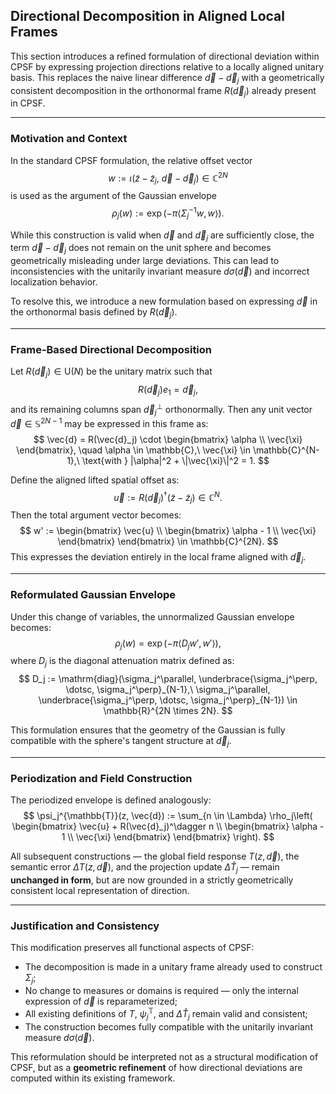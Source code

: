 ## Directional Decomposition in Aligned Local Frames

This section introduces a refined formulation of directional deviation within CPSF by expressing projection directions relative to a locally aligned unitary basis. This replaces the naive linear difference $\vec{d} - \vec{d}_j$ with a geometrically consistent decomposition in the orthonormal frame $R(\vec{d}_j)$ already present in CPSF.

---

### Motivation and Context

In the standard CPSF formulation, the relative offset vector
$$
w := \iota(\tilde{z} - \tilde{z}_j,\ \vec{d} - \vec{d}_j) \in \mathbb{C}^{2N}
$$
is used as the argument of the Gaussian envelope
$$
\rho_j(w) := \exp\left( -\pi \langle \Sigma_j^{-1} w, w \rangle \right).
$$

While this construction is valid when $\vec{d}$ and $\vec{d}_j$ are sufficiently close, the term $\vec{d} - \vec{d}_j$ does not remain on the unit sphere and becomes geometrically misleading under large deviations. This can lead to inconsistencies with the unitarily invariant measure $d\sigma(\vec{d})$ and incorrect localization behavior.

To resolve this, we introduce a new formulation based on expressing $\vec{d}$ in the orthonormal basis defined by $R(\vec{d}_j)$.

---

### Frame-Based Directional Decomposition

Let $R(\vec{d}_j) \in \mathrm{U}(N)$ be the unitary matrix such that
$$
R(\vec{d}_j) e_1 = \vec{d}_j,
$$
and its remaining columns span $\vec{d}_j^\perp$ orthonormally. Then any unit vector $\vec{d} \in \mathbb{S}^{2N-1}$ may be expressed in this frame as:
$$
\vec{d} = R(\vec{d}_j) \cdot \begin{bmatrix} \alpha \\ \vec{\xi} \end{bmatrix}, \quad \alpha \in \mathbb{C},\ \vec{\xi} \in \mathbb{C}^{N-1},\ \text{with } |\alpha|^2 + \|\vec{\xi}\|^2 = 1.
$$

Define the aligned lifted spatial offset as:
$$
\vec{u} := R(\vec{d}_j)^\dagger (\tilde{z} - \tilde{z}_j) \in \mathbb{C}^N.
$$
Then the total argument vector becomes:
$$
w' := \begin{bmatrix} \vec{u} \\ \begin{bmatrix} \alpha - 1 \\ \vec{\xi} \end{bmatrix} \end{bmatrix} \in \mathbb{C}^{2N}.
$$
This expresses the deviation entirely in the local frame aligned with $\vec{d}_j$.

---

### Reformulated Gaussian Envelope

Under this change of variables, the unnormalized Gaussian envelope becomes:
$$
\rho_j(w) = \exp\left( -\pi \langle D_j w', w' \rangle \right),
$$
where $D_j$ is the diagonal attenuation matrix defined as:
$$
D_j := \mathrm{diag}(\sigma_j^\parallel, \underbrace{\sigma_j^\perp, \dotsc, \sigma_j^\perp}_{N-1},\ \sigma_j^\parallel, \underbrace{\sigma_j^\perp, \dotsc, \sigma_j^\perp}_{N-1}) \in \mathbb{R}^{2N \times 2N}.
$$

This formulation ensures that the geometry of the Gaussian is fully compatible with the sphere's tangent structure at $\vec{d}_j$.

---

### Periodization and Field Construction

The periodized envelope is defined analogously:
$$
\psi_j^{\mathbb{T}}(z, \vec{d}) := \sum_{n \in \Lambda} \rho_j\left( \begin{bmatrix} \vec{u} + R(\vec{d}_j)^\dagger n \\ \begin{bmatrix} \alpha - 1 \\ \vec{\xi} \end{bmatrix} \end{bmatrix} \right).
$$

All subsequent constructions — the global field response $T(z, \vec{d})$, the semantic error $\Delta T(z, \vec{d})$, and the projection update $\Delta \hat{T}_j$ — remain **unchanged in form**, but are now grounded in a strictly geometrically consistent local representation of direction.

---

### Justification and Consistency

This modification preserves all functional aspects of CPSF:

* The decomposition is made in a unitary frame already used to construct $\Sigma_j$;
* No change to measures or domains is required — only the internal expression of $\vec{d}$ is reparameterized;
* All existing definitions of $T$, $\psi_j^{\mathbb{T}}$, and $\Delta \hat{T}_j$ remain valid and consistent;
* The construction becomes fully compatible with the unitarily invariant measure $d\sigma(\vec{d})$.

This reformulation should be interpreted not as a structural modification of CPSF, but as a **geometric refinement** of how directional deviations are computed within its existing framework.

